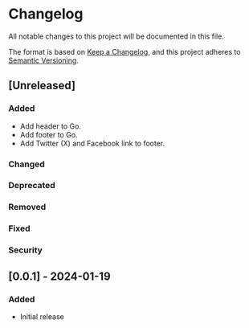 # Changelog

All notable changes to this project will be documented in this file.

The format is based on [Keep a Changelog](https://keepachangelog.com/en/1.0.0/), and this project adheres to [Semantic Versioning](https://semver.org/spec/v2.0.0.html).

## [Unreleased]

### Added
<!-- - New features that have been added since the last release -->
- Add header to Go.
- Add footer to Go.
- Add Twitter (X) and Facebook link to footer.

### Changed
<!-- - Changes to existing functionality -->

### Deprecated
<!-- - Features that are planned to be removed in a future release -->

### Removed
<!-- - Features that have been removed -->

### Fixed
<!-- - Any bug fixes -->

### Security
<!-- - Any security fixes -->

## [0.0.1] - 2024-01-19

### Added
- Initial release